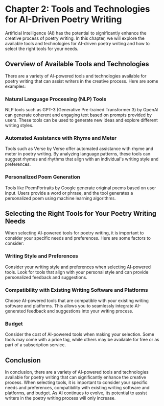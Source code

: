 Chapter 2: Tools and Technologies for AI-Driven Poetry Writing
==============================================================

Artificial Intelligence (AI) has the potential to significantly enhance the creative process of poetry writing. In this chapter, we will explore the available tools and technologies for AI-driven poetry writing and how to select the right tools for your needs.

Overview of Available Tools and Technologies
--------------------------------------------

There are a variety of AI-powered tools and technologies available for poetry writing that can assist writers in the creative process. Here are some examples:

### Natural Language Processing (NLP) Tools

NLP tools such as GPT-3 (Generative Pre-trained Transformer 3) by OpenAI can generate coherent and engaging text based on prompts provided by users. These tools can be used to generate new ideas and explore different writing styles.

### Automated Assistance with Rhyme and Meter

Tools such as Verse by Verse offer automated assistance with rhyme and meter in poetry writing. By analyzing language patterns, these tools can suggest rhymes and rhythms that align with an individual's writing style and preferences.

### Personalized Poem Generation

Tools like PoemPortraits by Google generate original poems based on user input. Users provide a word or phrase, and the tool generates a personalized poem using machine learning algorithms.

Selecting the Right Tools for Your Poetry Writing Needs
-------------------------------------------------------

When selecting AI-powered tools for poetry writing, it is important to consider your specific needs and preferences. Here are some factors to consider:

### Writing Style and Preferences

Consider your writing style and preferences when selecting AI-powered tools. Look for tools that align with your personal style and can provide personalized feedback and suggestions.

### Compatibility with Existing Writing Software and Platforms

Choose AI-powered tools that are compatible with your existing writing software and platforms. This allows you to seamlessly integrate AI-generated feedback and suggestions into your writing process.

### Budget

Consider the cost of AI-powered tools when making your selection. Some tools may come with a price tag, while others may be available for free or as part of a subscription service.

Conclusion
----------

In conclusion, there are a variety of AI-powered tools and technologies available for poetry writing that can significantly enhance the creative process. When selecting tools, it is important to consider your specific needs and preferences, compatibility with existing writing software and platforms, and budget. As AI continues to evolve, its potential to assist writers in the poetry writing process will only increase.

